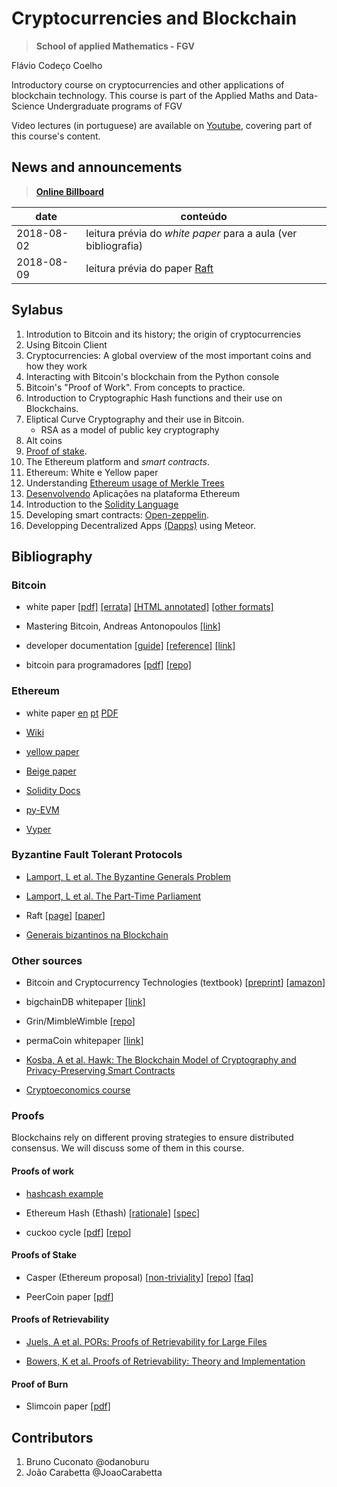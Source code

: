 # Cryptocurrencies and Blockchain

> **School of applied Mathematics - FGV**

Flávio Codeço Coelho

Introductory course on cryptocurrencies and other applications of blockchain technology.
This course is part of the Applied Maths and Data-Science Undergraduate programs of FGV

Video lectures (in portuguese) are available on [Youtube](https://www.youtube.com/watch?v=xqjow06qUEw), covering part of this course's content.

## News and announcements

> [**Online Billboard**](https://hackmd.io/EYUwhgrATAbFIFooAYCcyEBYAmaFlTiWFRGwgDMQKBmAdkyA?both)



| date       | conteúdo |
| ---------- | -------- |
| 2018-08-02 | leitura prévia do *white paper* para a aula (ver bibliografia) |
| 2018-08-09 | leitura prévia do paper [Raft](https://raft.github.io/raft.pdf) |

## Sylabus

1. Introdution to Bitcoin and its history; the origin of cryptocurrencies
2. Using Bitcoin Client
3. Cryptocurrencies: A global overview of the most important coins and how they work
3. Interacting with Bitcoin's blockchain from the Python console
4. Bitcoin's "Proof of Work". From concepts to practice.
1. Introduction to Cryptographic Hash functions and their use on Blockchains.
5. Eliptical Curve Cryptography and their use in Bitcoin.
    - RSA as a model of public key cryptography
6. Alt coins
7. [Proof of stake](https://en.wikipedia.org/wiki/Proof-of-stake).
8. The Ethereum platform and *smart contracts*.
9. Ethereum: White e Yellow paper
1. Understanding [Ethereum usage of Merkle Trees](https://blog.ethereum.org/2015/11/15/merkling-in-ethereum/)
10. [Desenvolvendo](/lectures/ethereum_dev.md) Aplicações na plataforma Ethereum
11. Introduction to the [Solidity Language](/lectures/Solidity.md)
12. Developing smart contracts: [Open-zeppelin](https://openzeppelin.org/).
13. Developping Decentralized Apps [(Dapps)](/lectures/dapp_meteor.md) using Meteor.

## Bibliography

### Bitcoin

- white paper [[pdf]](https://bitcoin.org/bitcoin.pdf) [[errata]](https://gist.github.com/harding/dabea3d83c695e6b937bf090eddf2bb3) [[HTML annotated]](https://genius.com/2683722) [[other formats]](https://github.com/karask/satoshi-paper)

- Mastering Bitcoin, Andreas Antonopoulos [[link]](http://chimera.labs.oreilly.com/books/1234000001802/index.html)

- developer documentation [[guide]](https://bitcoin.org/en/developer-guide) [[reference]](https://bitcoin.org/en/developer-reference) [[link]](https://bitcoin.org/en/developer-documentation)

- bitcoin para programadores [[pdf]](https://www.gitbook.com/download/pdf/book/itsriodejaneiro/bitcoin-para-programadores) [[repo]](https://github.com/BlockchainHub/bitcoin-para-programadores)


### Ethereum

- white paper [en](https://github.com/ethereum/wiki/wiki/White-Paper) [pt](https://github.com/ethereum/wiki/wiki/%5BPortuguese%5D-White-Paper) [PDF](/Ethereum-White-Paper.pdf)

- [Wiki](https://github.com/ethereum/wiki/wiki)
- [yellow paper](https://ethereum.github.io/yellowpaper/paper.pdf)
- [Beige paper](https://github.com/chronaeon/beigepaper)
- [Solidity Docs](http://solidity.readthedocs.io/en/latest/)
- [py-EVM](https://github.com/ethereum/py-evm)
- [Vyper](https://github.com/ethereum/vyper)

### Byzantine Fault Tolerant Protocols

- [Lamport, L et al. The Byzantine Generals Problem](https://www.microsoft.com/en-us/research/publication/byzantine-generals-problem/)

- [Lamport, L et al. The Part-Time Parliament](http://lamport.azurewebsites.net/pubs/lamport-paxos.pdf)

- Raft [[page](https://raft.github.io/)] [[paper](https://raft.github.io/raft.pdf)]
- [Generais bizantinos na Blockchain](https://docs.google.com/presentation/d/1hM2UPkStA0Xx73YC6SZnfGwsAxOTapgYLvB0EKBL9Jo/pub?start=false&loop=false&delayms=3000) 


### Other sources

- Bitcoin and Cryptocurrency Technologies (textbook) [[preprint](https://d28rh4a8wq0iu5.cloudfront.net/bitcointech/readings/princeton_bitcoin_book.pdf?a=1)] [[amazon](https://www.amazon.com/gp/product/0691171696/ref=as_li_tl?ie=UTF8&camp=1789&creative=9325&creativeASIN=0691171696&linkCode=as2&tag=jbonneau-20&linkId=59f35df2a92dd877cd22363bd8373a35)]

- bigchainDB whitepaper [[link]](https://www.bigchaindb.com/whitepaper/bigchaindb-whitepaper.pdf)

- Grin/MimbleWimble [[repo](https://github.com/ignopeverell/grin/)]

- permaCoin whitepaper [[link]](https://www.cs.umd.edu/~elaine/docs/permacoin.pdf)

- [Kosba, A et al. Hawk: The Blockchain Model of Cryptography and Privacy-Preserving Smart Contracts](https://eprint.iacr.org/2015/675.pdf)
- [Cryptoeconomics course](https://cryptoeconomics.study/)

### Proofs
Blockchains rely on different proving strategies to ensure distributed consensus. We will discuss some of them in this course.

#### Proofs of work

- [hashcash example](https://odanoburu.github.io/hash-cash)

- Ethereum Hash (Ethash) [[rationale](https://github.com/ethereum/wiki/wiki/Ethash-Design-Rationale)] [[spec](https://github.com/ethereum/wiki/wiki/Ethash)]

- cuckoo cycle [[pdf](https://github.com/tromp/cuckoo/blob/master/doc/cuckoo.pdf?raw=true)] [[repo](https://github.com/tromp/cuckoo)]

#### Proofs of Stake

- Casper (Ethereum proposal) [[non-triviality](https://blog.ethereum.org/2014/10/03/slasher-ghost-developments-proof-stake/)] [[repo](https://github.com/ethereum/research)] [[faq](https://github.com/ethereum/wiki/wiki/Proof-of-Stake-FAQ)]

- PeerCoin paper [[pdf](https://peercoin.net/assets/paper/peercoin-paper.pdf)]

#### Proofs of Retrievability

- [Juels, A et al. PORs: Proofs of Retrievability for Large Files](http://www.arijuels.com/wp-content/uploads/2013/09/JK07.pdf)

- [Bowers, K et al. Proofs of Retrievability: Theory and Implementation](http://dl.acm.org/citation.cfm?id=1655015)

#### Proof of Burn

- Slimcoin paper [[pdf](http://www.slimcoin.club/whitepaper.pdf)]



## Contributors
1. Bruno Cuconato @odanoburu
1. João Carabetta @JoaoCarabetta
